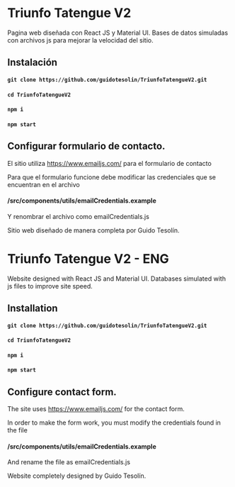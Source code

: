 # Triunfo Tatengue V2

Pagina web diseñada con React JS y Material UI. Bases de datos simuladas con archivos js para mejorar la velocidad del sitio.

## Instalación

#### `git clone https://github.com/guidotesolin/TriunfoTatengueV2.git`

#### `cd TriunfoTatengueV2`

#### `npm i`

#### `npm start`

## Configurar formulario de contacto.

El sitio utiliza https://www.emailjs.com/ para el formulario de contacto

Para que el formulario funcione debe modificar las credenciales que se encuentran en el archivo

#### /src/components/utils/emailCredentials.example 

Y renombrar el archivo como emailCredentials.js

Sitio web diseñado de manera completa por Guido Tesolín.

# Triunfo Tatengue V2 - ENG

Website designed with React JS and Material UI. Databases simulated with js files to improve site speed.

## Installation

#### `git clone https://github.com/guidotesolin/TriunfoTatengueV2.git`

#### `cd TriunfoTatengueV2`

#### `npm i`

#### `npm start`

## Configure contact form.

The site uses https://www.emailjs.com/ for the contact form.

In order to make the form work, you must modify the credentials found in the file

#### /src/components/utils/emailCredentials.example 

And rename the file as emailCredentials.js

Website completely designed by Guido Tesolín.
